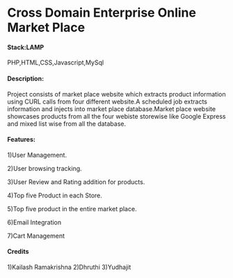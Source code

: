 # Cross Domain Enterprise Online Market Place

#### Stack:LAMP
PHP,HTML,CSS,Javascript,MySql

#### Description:
Project consists of market place website which extracts product information using CURL calls from four different website.A scheduled job extracts information and injects into market place database.Market place website showcases products from all the four webiste storewise like Google Express and mixed list wise from all the database.

#### Features:
1)User Management.

2)User browsing tracking.

3)User Review and Rating addition for products.

4)Top five Product in each Store.

5)Top five product in the entire market place.

6)Email Integration

7)Cart Management

#### Credits
1)Kailash Ramakrishna
2)Dhruthi
3)Yudhajit
